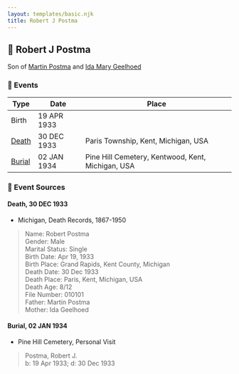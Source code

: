 ```yaml
---
layout: templates/basic.njk
title: Robert J Postma
---
```

## 🔵 Robert J Postma

Son of [Martin Postma](/people/7/7474832) and [Ida Mary Geelhoed](/people/1/11612484)

### 📆 Events

Type | Date | Place
------ | ------ | ------
Birth | 19 APR 1933 |
[Death](#event-event-3) | 30 DEC 1933 | Paris Township, Kent, Michigan, USA
[Burial](#event-event-4) | 02 JAN 1934 | Pine Hill Cemetery, Kentwood, Kent, Michigan, USA

### 📰 Event Sources

#### <a id="event-event-3"></a> Death, 30 DEC 1933
* Michigan, Death Records, 1867-1950
>   
  > Name: Robert Postma  
  > Gender: Male  
  > Marital Status: Single  
  > Birth Date: Apr 19, 1933  
  > Birth Place: Grand Rapids, Kent County, Michigan  
  > Death Date: 30 Dec 1933  
  > Death Place: Paris, Kent, Michigan, USA  
  > Death Age: 8/12  
  > File Number: 010101  
  > Father: Martin Postma  
  > Mother: Ida Geelhoed

#### <a id="event-event-4"></a> Burial, 02 JAN 1934
* Pine Hill Cemetery, Personal Visit
>   
  > Postma, Robert J.  
  > b: 19 Apr 1933; d: 30 Dec 1933
